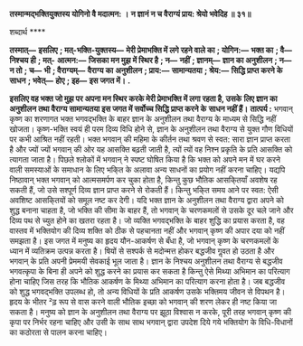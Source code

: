 **तस्मान्मद्भक्तियुक्तस्य योगिनो वै मदात्मन: ।** **न ज्ञानं न च वैराग्यं प्राय: श्रेयो भवेदिह ॥ ३१॥** 

शब्दार्थ **** 

**तस्मात्—** **इसलिए** **; मत्-भक्ति-युक्तस्य—** **मेरी प्रेमाभक्ति में लगे रहने वाले का** **; योगिन:—** **भक्त का** **; वै—** **निश्चय ही** **; मत्-** **आत्मन:—** **जिसका मन मुझ में स्थिर है** **; न—** **नहीं** **; ज्ञानम्—** **ज्ञान का अनुशीलन** **; न—** **न तो** **; च—** **भी** **; वैराग्यम्—** **वैराग्य का** **अनुशीलन** **; प्राय:—** **सामान्यतया** **; श्रेय:—** **सिद्धि प्राप्त करने के साधन** **; भवेत्—** **होए** **; इह—** **इस जगत में।** **.** 

**इसलिए वह भक्त जो मुझ पर अपना मन स्थिर करके मेरी प्रेमाभक्ति में लगा रहता है, उसके** **लिए ज्ञान का अनुशीलन तथा वैराग्य सामान्यतया इस जगत में सर्वोच्च सिद्धि प्राप्त करने के** **साधन नहीं हैं।** **तात्पर्य :** भगवान् कृष्ण का शरणागत भक्त भगवद्भक्ति के बाहर ज्ञान के अनुशीलन तथा वैराग्य के माध्यम से सिद्धि नहीं खोजता। कृष्ण-भक्ति स्वयं ही परम दिव्य विधि होने से, ज्ञान के अनुशीलन तथा वैराग्य से युक्त गौण विधियों पर कभी आश्रित नहीं रहती। भक्त भगवान् की महिमा के कीर्तन तथा श्रवण से स्वत: सारा ज्ञान प्राप्त करता है और ज्यों ज्यों भगवान् की ओर यह आसक्ति बढ़ती जाती है, त्यों त्यों वह निश्न प्रकृति के प्रति आसक्ति को त्यागता जाता है। पिछले श्लोकों में भगवान् ने स्पष्ट घोषित किया है कि भक्त को अपने मन में घर करने वाली समस्याओं के समाधान के लिए भकि्त के अलावा अन्य साधनों का प्रयोग नहीं करना चाहिए। यद्यपि निष्ठावान् भक्त भगवान् को आत्मसमर्पण कर चुका होता है, किन्तु कुछ भौतिक आसकि्तयाँ अवशेष रह सकती हैं, जो उसे सश्पूर्ण दिव्य ज्ञान प्राप्त करने से रोकती हैं। किन्तु भकि्त समय आने पर स्वत: ऐसी अवशिष्ट आसकि्तयों को समूल नष्ट कर देगी। यदि भक्त ज्ञान के अनुशीलन तथा वैराग्य द्वारा अपने को शुद्ध बनाना चाहता है, जो भक्ति की सीमा के बाहर हैं, तो भगवान् के चरणकमलों से उसके दूर चले जाने और दिव्य पथ से च्युत होने का खतरा रहता है। जो व्यक्ति भगवद्भक्ति के बाहर शुद्धि का प्रयास करता है, वह वास्तव में भक्तियोग की दिव्य शक्ति को ठीक से पहचानता नहीं और भगवान् कृष्ण की अपार दया को नहीं समझता है। इस जगत में मनुष्य का हृदय यौन-आकर्षण से बँधा है, जो भगवान् कृष्ण के चरणकमलों के ध्यान में व्यतिक्रम उत्पन्न करता है। षियों से सश्पर्क से मदोन्मत्त होकर बद्धजीव गॢवत हो उठता है और भगवान् के प्रति अपनी प्रेममयी सेवकाई भूल जाता है। ज्ञान के निश्चय अनुशीलन तथा वैराग्य से बद्धजीव भगवत्कृपा के बिना ही अपने को शुद्ध करने का प्रयास कर सकता है किन्तु ऐसे मिथ्या अभिमान का परित्याग होना चाहिए जिस तरह कि भौतिक आकर्षण के मिथ्या अभिमान का परित्याग करना होता है। जब बद्धजीव को शुद्ध भगवद्भक्ति उपलब्ध हो, तो अन्य विधियों के प्रति आकर्षण उसके भक्तिमय जीवन से विपथन है। हृदय के भीतर ²ढ़ रूप से वास करने वाली भौतिक इच्छा को भगवान् की शरण लेकर ही नष्ट किया जा सकता है। मनुष्य को ज्ञान के अनुशीलन तथा वैराग्य पर झूठा विश्वास न करके, पूरी तरह भगवान् कृष्ण की कृपा पर निर्भर रहना चाहिए और उसी के साथ साथ भगवान् द्वारा उपदेश दिये गये भक्तियोग के विधि-विधानों का कठोरता से पालन करना चाहिए।  